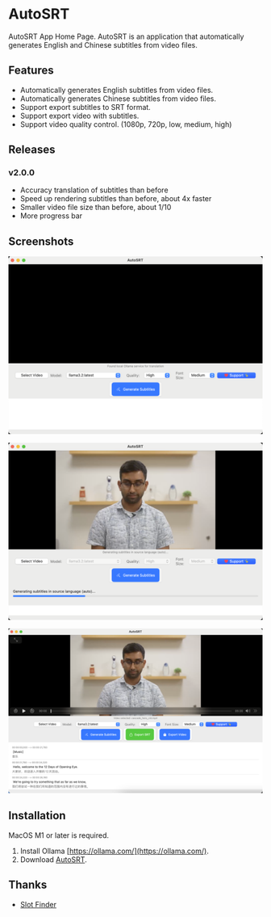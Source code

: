 # AutoSRT

AutoSRT App Home Page. AutoSRT is an application that automatically generates English and Chinese subtitles from video files.

## Features

- Automatically generates English subtitles from video files.
- Automatically generates Chinese subtitles from video files.
- Support export subtitles to SRT format.
- Support export video with subtitles.
- Support video quality control. (1080p, 720p, low, medium, high)

## Releases

### v2.0.0

- Accuracy translation of subtitles than before
- Speed up rendering subtitles than before, about 4x faster
- Smaller video file size than before, about 1/10
- More progress bar


## Screenshots

![Home](https://github.com/yyaadet/autosrt_page/blob/main/screenshots/home.png)

![Processing](https://github.com/yyaadet/autosrt_page/blob/main/screenshots/processing.png)

![Done](https://github.com/yyaadet/autosrt_page/blob/main/screenshots/done.png)


## Installation

MacOS M1 or later is required.

1. Install Ollama [https://ollama.com/](https://ollama.com/).
2. Download [AutoSRT](https://github.com/yyaadet/autosrt_page/releases).

## Thanks

- [Slot Finder](https://www.51zhi.com/)